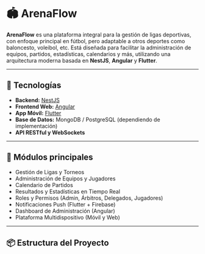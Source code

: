 # 🏟️ ArenaFlow

**ArenaFlow** es una plataforma integral para la gestión de ligas deportivas, con enfoque principal en fútbol, pero adaptable a otros deportes como baloncesto, voleibol, etc. Está diseñada para facilitar la administración de equipos, partidos, estadísticas, calendarios y más, utilizando una arquitectura moderna basada en **NestJS**, **Angular** y **Flutter**.

---

## 🚀 Tecnologías

- **Backend:** [NestJS](https://nestjs.com/)
- **Frontend Web:** [Angular](https://angular.io/)
- **App Móvil:** [Flutter](https://flutter.dev/)
- **Base de Datos:** MongoDB / PostgreSQL (dependiendo de implementación)
- **API RESTful y WebSockets**

---

## 🧩 Módulos principales

- Gestión de Ligas y Torneos
- Administración de Equipos y Jugadores
- Calendario de Partidos
- Resultados y Estadísticas en Tiempo Real
- Roles y Permisos (Admin, Árbitros, Delegados, Jugadores)
- Notificaciones Push (Flutter + Firebase)
- Dashboard de Administración (Angular)
- Plataforma Multidispositivo (Móvil y Web)

---

## 📦 Estructura del Proyecto

